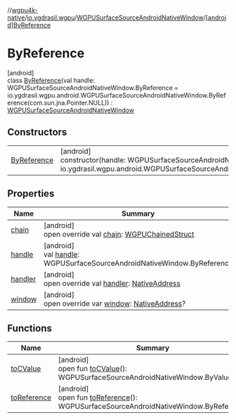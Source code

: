 //[wgpu4k-native](../../../../index.md)/[io.ygdrasil.wgpu](../../index.md)/[WGPUSurfaceSourceAndroidNativeWindow](../index.md)/[[android]ByReference](index.md)

# ByReference

[android]\
class [ByReference](index.md)(val handle: WGPUSurfaceSourceAndroidNativeWindow.ByReference = io.ygdrasil.wgpu.android.WGPUSurfaceSourceAndroidNativeWindow.ByReference(com.sun.jna.Pointer.NULL)) : [WGPUSurfaceSourceAndroidNativeWindow](../index.md)

## Constructors

| | |
|---|---|
| [ByReference](-by-reference.md) | [android]<br>constructor(handle: WGPUSurfaceSourceAndroidNativeWindow.ByReference = io.ygdrasil.wgpu.android.WGPUSurfaceSourceAndroidNativeWindow.ByReference(com.sun.jna.Pointer.NULL)) |

## Properties

| Name | Summary |
|---|---|
| [chain](chain.md) | [android]<br>open override val [chain](chain.md): [WGPUChainedStruct](../../-w-g-p-u-chained-struct/index.md) |
| [handle](handle.md) | [android]<br>val [handle](handle.md): WGPUSurfaceSourceAndroidNativeWindow.ByReference |
| [handler](handler.md) | [android]<br>open override val [handler](handler.md): [NativeAddress](../../../ffi/-native-address/index.md) |
| [window](window.md) | [android]<br>open override var [window](window.md): [NativeAddress](../../../ffi/-native-address/index.md)? |

## Functions

| Name | Summary |
|---|---|
| [toCValue](../[android]to-c-value.md) | [android]<br>open fun [toCValue](../[android]to-c-value.md)(): WGPUSurfaceSourceAndroidNativeWindow.ByValue |
| [toReference](../to-reference.md) | [android]<br>open fun [toReference](../to-reference.md)(): WGPUSurfaceSourceAndroidNativeWindow.ByReference |
